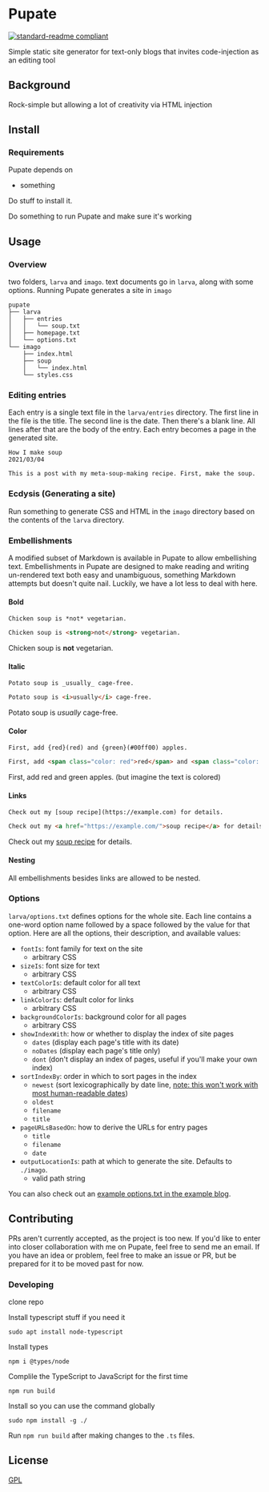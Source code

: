# Pupate

[![standard-readme compliant](https://img.shields.io/badge/readme%20style-standard-brightgreen.svg?style=flat-square)](https://github.com/RichardLitt/standard-readme)

Simple static site generator for text-only blogs that invites code-injection as an editing tool

## Background

Rock-simple but allowing a lot of creativity via HTML injection

## Install

### Requirements

Pupate depends on

* something

Do stuff to install it.

Do something to run Pupate and make sure it's working

## Usage

### Overview

two folders, `larva` and `imago`. text documents go in `larva`, along with some options. Running Pupate generates a site in `imago`

```
pupate
├── larva
│   ├── entries
│   │   └── soup.txt
│   ├── homepage.txt
│   └── options.txt
└── imago
    ├── index.html
    ├── soup
    │   └── index.html
    └── styles.css
```

### Editing entries

Each entry is a single text file in the `larva/entries` directory. The first line in the file is the title. The second line is the date. Then there's a blank line. All lines after that are the body of the entry. Each entry becomes a page in the generated site.

```
How I make soup
2021/03/04

This is a post with my meta-soup-making recipe. First, make the soup.
```

### Ecdysis (Generating a site)

Run something to generate CSS and HTML in the `imago` directory based on the contents of the `larva` directory.

### Embellishments

A modified subset of Markdown is available in Pupate to allow embellishing text. Embellishments in Pupate are designed to make reading and writing un-rendered text both easy and unambiguous, something Markdown attempts but doesn't quite nail. Luckily, we have a lot less to deal with here.

#### Bold
```
Chicken soup is *not* vegetarian.
```

```html
Chicken soup is <strong>not</strong> vegetarian.
```

Chicken soup is **not** vegetarian.

#### Italic
```
Potato soup is _usually_ cage-free.
```

```html
Potato soup is <i>usually</i> cage-free.
```

Potato soup is *usually* cage-free.

#### Color
```
First, add {red}(red) and {green}(#00ff00) apples.
```

```html
First, add <span class="color: red">red</span> and <span class="color: #00ff00">green</span> apples.
```

First, add red and green apples. (but imagine the text is colored)

#### Links
```
Check out my [soup recipe](https://example.com) for details.
```

```html
Check out my <a href="https://example.com/">soup recipe</a> for details.
```

Check out my [soup recipe](https://example.com) for details.

#### Nesting

All embellishments besides links are allowed to be nested.

### Options

`larva/options.txt` defines options for the whole site. Each line contains a one-word option name followed by a space followed by the value for that option. Here are all the options, their description, and available values:

* `fontIs`: font family for text on the site
  * arbitrary CSS
* `sizeIs`: font size for text
  * arbitrary CSS
* `textColorIs`: default color for all text
  * arbitrary CSS
* `linkColorIs`: default color for links
  * arbitrary CSS
* `backgroundColorIs`: background color for all pages
  * arbitrary CSS
* `showIndexWith`: how or whether to display the index of site pages
  * `dates` (display each page's title with its date)
  * `noDates` (display each page's title only)
  * `dont` (don't display an index of pages, useful if you'll make your own index)
* `sortIndexBy`: order in which to sort pages in the index
  * `newest` (sort lexicographically by date line, [note: this won't work with most human-readable dates](https://twitter.com/wormplaza/status/1295572138494234624))
  * `oldest`
  * `filename`
  * `title`
* `pageURLsBasedOn`: how to derive the URLs for entry pages
  * `title`
  * `filename`
  * `date`
* `outputLocationIs`: path at which to generate the site. Defaults to `./imago`.
  * valid path string

You can also check out an [example options.txt in the example blog](/example%20blog/options.txt).

## Contributing

PRs aren't currently accepted, as the project is too new. If you'd like to enter into closer collaboration with me on Pupate, feel free to send me an email. If you have an idea or problem, feel free to make an issue or PR, but be prepared for it to be moved past for now.

### Developing

clone repo

Install typescript stuff if you need it

```shell
sudo apt install node-typescript
```

Install types

```shell
npm i @types/node
```

Complile the TypeScript to JavaScript for the first time

```shell
npm run build
```

Install so you can use the command globally

```shell
sudo npm install -g ./
```

Run `npm run build` after making changes to the `.ts` files.

## License

[GPL](/LICENSE)
